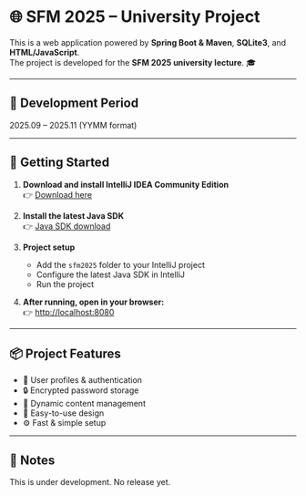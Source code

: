 # 🌐 SFM 2025 – University Project  

This is a web application powered by **Spring Boot & Maven**, **SQLite3**, and **HTML/JavaScript**.  
The project is developed for the **SFM 2025 university lecture**. 🎓  

---

## 📅 Development Period  
2025.09 – 2025.11 (YYMM format)  

---

## 🚀 Getting Started  

1. **Download and install IntelliJ IDEA Community Edition**  
   👉 [Download here](https://www.jetbrains.com/idea/download/download-thanks.html?platform=windows&code=IIC)  

2. **Install the latest Java SDK**  
   👉 [Java SDK download](https://www.oracle.com/java/technologies/downloads/)  

3. **Project setup**  
   - Add the `sfm2025` folder to your IntelliJ project  
   - Configure the latest Java SDK in IntelliJ  
   - Run the project  

4. **After running, open in your browser:**  
   👉 [http://localhost:8080](http://localhost:8080)  

---

## 📦 Project Features  

- 👤 User profiles & authentication  
- 🔒 Encrypted password storage  
- 📝 Dynamic content management  
- 🎨 Easy-to-use design  
- ⚙️ Fast & simple setup  

---

## 📖 Notes  

This is under development. No release yet. 
